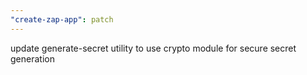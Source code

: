 ```yaml
---
"create-zap-app": patch
---
```


update generate-secret utility to use crypto module for secure secret generation

